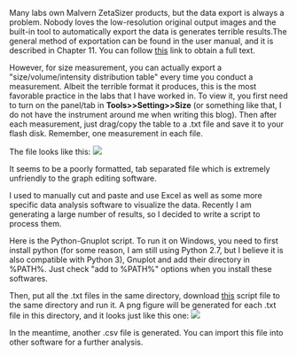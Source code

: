 Many labs own Malvern ZetaSizer products, but the data export is always a problem. Nobody loves the low-resolution original output images and the built-in tool to automatically export the data is generates terrible results.The general method of exportation can be found in the user manual, and it is described in Chapter 11. You can follow [this](http://www.biophysics.bioc.cam.ac.uk/files/Zetasizer_Nano_user_manual_Man0317-1.1.pdf) link to obtain a full text.

However, for size measurement, you can actually export a "size/volume/intensity distribution table" every time you conduct a measurement.  Albeit the terrible format it produces, this is the most favorable practice in the labs that I have worked in. To view it, you first need to turn on the panel/tab in **Tools>>Setting>>Size** (or something like that, I do not have the instrument around me when writing this blog). Then after each measurement, just drag/copy the table to a .txt file and save it to your flash disk. Remember, one measurement in each file.

The file looks like this:
![](https://3.bp.blogspot.com/-goiLo0hoCUE/WMxHm8kQ3AI/AAAAAAAAAFM/CZaTQV-TaUU6LA10nEiew_rIYfoEWkGjQCLcB/s1600/dls1.png)

It seems to be a poorly formatted, tab separated file which is extremely unfriendly to the graph editing software.

I used to manually cut and paste and use Excel as well as some more specific data analysis software to visualize the data. Recently I am generating a large number of results, so I decided to write a script to process them.

Here is the Python-Gnuplot script. To run it on Windows, you need to first install python (for some reason, I am still using Python 2.7, but I believe it is also compatible with Python 3), Gnuplot and add their directory in %PATH%. Just check "add to %PATH%" options  when you install these softwares.

Then, put all the .txt files in the same directory, download [this](https://github.com/MengXiangxi/Research-Scripts/blob/master/NanoSizer_dist_visualize.py) script file to the same directory and run it. A png figure will be generated for each .txt file in this directory, and it looks just like this one:
![](https://3.bp.blogspot.com/-X9_E6HFreq4/WMxNBn4yNtI/AAAAAAAAAFk/DmC7M9tN4x4YpMMi8xgXiB_gKOHMXNXgACLcB/s1600/filename.png)

In the meantime, another .csv file is generated. You can import this file into other software for a further analysis.
